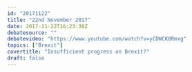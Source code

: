 ```yaml
---
id: "20171122"
title: "22nd November 2017"
date: 2017-11-22T16:23:30Z
debatesource: ""
debatevideo: "https://www.youtube.com/watch?v=yCDWCK0Rmxg"
topics: ["Brexit"]
covertitle: "Insufficient progress on Brexit?"
draft: false
---
```


